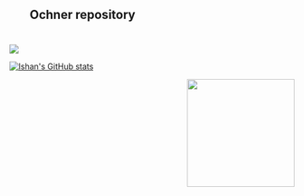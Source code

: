 ## ⠀⠀ Ochner repository


  #

<img src="https://github-readme-activity-graph.vercel.app/graph?username=anyocher&bg_color=white&color=9694c8&line=630c92&point=bcbafa&area=true&hide_border=true">


</a>



 [![Ishan's GitHub stats](https://beautiful-github-homepage.vercel.app/api?username=anyocher&show_icons=true)](https://github.com/ishandutta2007/beautiful-github-homepage)



 <img height="190" align="right" src="https://img1.picmix.com/output/stamp/normal/7/2/8/9/2349827_cffbe.png">
 
##




